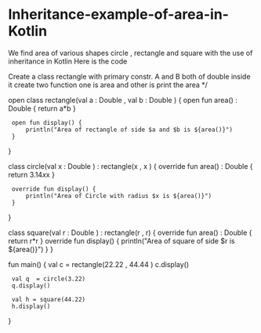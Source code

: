 # Inheritance-example-of-area-in-Kotlin
We find area of various shapes circle , rectangle and square with the use of  inheritance in Kotlin Here is the code 

Create a class rectangle with primary constr.  A and B both of double inside it create two function one is area and other is print the area */


 open class rectangle(val a : Double , val b : Double ) {
     open fun area() : Double {
         return a*b
     }
      
     open fun display() {
         println("Area of rectangle of side $a and $b is ${area()}")
     }
 }
 
 class circle(val x : Double ) : rectangle(x , x ) {
     override fun area() : Double {
         return 3.14*x*x
     }
     
     override fun display() {
         println("Area of Circle with radius $x is ${area()}")
     }
 }
 
 class square(val r : Double ) : rectangle(r , r) {
    override fun area() : Double {
         return r*r
     }
     override fun display() {
         println("Area of square of side $r is ${area()}")
     }
 }
 
 fun main() {
     val c  = rectangle(22.22 , 44.44 )
     c.display()
     
     val q  = circle(3.22)
     q.display()
     
     val h = square(44.22)
     h.display()
 }

